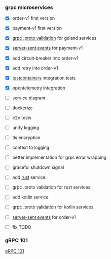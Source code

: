 ### grpc microservices


- [x] order-v1 first version
- [x] payment-v1 first version
- [x] [grpc .proto validation](https://github.com/mwitkow/go-proto-validators) for goland services
- [x] [server-sent events](https://developer.mozilla.org/en-US/docs/Web/API/Server-sent_events/Using_server-sent_events/) for payment-v1
- [x] add circuit-breaker into order-v1 
- [x] add retry into order-v1
- [x] [testcontainers](https://testcontainers.com/) integration tests
- [x] [opentelemetry](https://opentelemetry.io/) integration

- [ ] service diagram
- [ ] dockerize
- [ ] e2e tests
- [ ] unify logging
- [ ] tls encryption
- [ ] context to logging
- [ ] better implementation for grpc error wrapping
- [ ] graceful shutdown signal
- [ ] add [rust](https://www.rust-lang.org/) service
- [ ] grpc .proto validation for rust services
- [ ] add kotlin service
- [ ] grpc .proto validation for kotlin services 
- [ ] [server-sent events](https://developer.mozilla.org/en-US/docs/Web/API/Server-sent_events/Using_server-sent_events/) for order-v1
- [ ] fix TODO

### gRPC 101
[gRPC 101](about-grpc.md)


